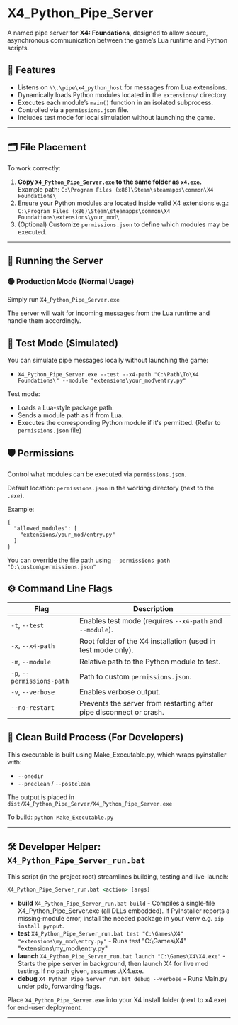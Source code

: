 # X4_Python_Pipe_Server

A named pipe server for **X4: Foundations**, designed to allow secure, asynchronous communication between the game’s Lua runtime and Python scripts.

## 🔧 Features

- Listens on `\\.\pipe\x4_python_host` for messages from Lua extensions.
- Dynamically loads Python modules located in the `extensions/` directory.
- Executes each module’s `main()` function in an isolated subprocess.
- Controlled via a `permissions.json` file.
- Includes test mode for local simulation without launching the game.

---

## 🗂️ File Placement

To work correctly:

1. **Copy `X4_Python_Pipe_Server.exe` to the same folder as `x4.exe`.**  
   Example path: `C:\Program Files (x86)\Steam\steamapps\common\X4 Foundations\`
2. Ensure your Python modules are located inside valid X4 extensions
    e.g.: `C:\Program Files (x86)\Steam\steamapps\common\X4 Foundations\extensions\your_mod\`
3. (Optional) Customize `permissions.json` to define which modules may be executed.

---

## 🚀 Running the Server

### 🟢 Production Mode (Normal Usage)

Simply run `X4_Python_Pipe_Server.exe`

The server will wait for incoming messages from the Lua runtime and handle them accordingly.

## 🧪 Test Mode (Simulated)

You can simulate pipe messages locally without launching the game:
- `X4_Python_Pipe_Server.exe --test --x4-path "C:\Path\To\X4 Foundations\" --module "extensions\your_mod\entry.py"`

Test mode:
- Loads a Lua-style package.path.
- Sends a module path as if from Lua.
- Executes the corresponding Python module if it's permitted. (Refer to `permissions.json` file)

## 🛡️ Permissions

Control what modules can be executed via `permissions.json`.

Default location: `permissions.json` in the working directory (next to the `.exe`).

Example:
```
{
  "allowed_modules": [
    "extensions/your_mod/entry.py"
  ]
}
```
You can override the file path using `--permissions-path "D:\custom\permissions.json"`

## ⚙️ Command Line Flags

| Flag                       | Description                                                         |
| -------------------------- | ------------------------------------------------------------------- |
| `-t`, `--test`             | Enables test mode (requires `--x4-path` and `--module`).            |
| `-x`, `--x4-path`          | Root folder of the X4 installation (used in test mode only).        |
| `-m`, `--module`           | Relative path to the Python module to test.                         |
| `-p`, `--permissions-path` | Path to custom `permissions.json`.                                  |
| `-v`, `--verbose`          | Enables verbose output.                                             |
| `--no-restart`             | Prevents the server from restarting after pipe disconnect or crash. |

## 🧼 Clean Build Process (For Developers)

This executable is built using Make_Executable.py, which wraps pyinstaller with:

- `--onedir`
- `--preclean` / `--postclean`

The output is placed in `dist/X4_Python_Pipe_Server/X4_Python_Pipe_Server.exe`

To build: `python Make_Executable.py`


---

## 🛠 Developer Helper: `X4_Python_Pipe_Server_run.bat`

This script (in the project root) streamlines building, testing and live-launch:

```bat
X4_Python_Pipe_Server_run.bat <action> [args]
```

- **build** `X4_Python_Pipe_Server_run.bat build` - Compiles a single‐file X4_Python_Pipe_Server.exe (all DLLs embedded). If PyInstaller reports a missing‐module error, install the needed package in your venv e.g. `pip install pynput`.
- **test** `X4_Python_Pipe_Server_run.bat test "C:\Games\X4" "extensions\my_mod\entry.py"` - Runs test "C:\Games\X4" "extensions\my_mod\entry.py"
- **launch** `X4_Python_Pipe_Server_run.bat launch "C:\Games\X4\X4.exe"` - Starts the pipe server in background, then launch X4 for live mod testing. If no path given, assumes .\X4.exe.
- **debug** `X4_Python_Pipe_Server_run.bat debug --verbose` - Runs Main.py under pdb, forwarding flags.

Place `X4_Python_Pipe_Server.exe` into your X4 install folder (next to x4.exe) for end-user deployment.

---

